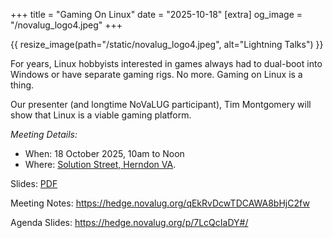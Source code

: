 +++
title = "Gaming On Linux"
date = "2025-10-18"
[extra]
og_image = "/novalug_logo4.jpeg"
+++

{{ resize_image(path="/static/novalug_logo4.jpeg", alt="Lightning Talks") }}

For years, Linux hobbyists interested in games always had to dual-boot into Windows
or have separate gaming rigs. No more. Gaming on Linux is a thing.

Our presenter (and longtime NoVaLUG participant), Tim Montgomery will show that
Linux is a viable gaming platform.

_Meeting Details:_
* When: 18 October 2025, 10am to Noon
* Where: [Solution Street, Herndon VA](/meetings/location-solutions-street).

Slides: [PDF](/presentation_materials/2025_oct_18/linux_gaming_202510.pdf)

Meeting Notes: <https://hedge.novalug.org/qEkRvDcwTDCAWA8bHjC2fw>

Agenda Slides: <https://hedge.novalug.org/p/7LcQcIaDY#/>
